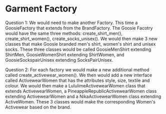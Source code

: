 # Garment Factory

Question 1: 
We would need to make another Factory. This time a GoosieFactory that extends from the BrandFactory. The Goosie Facotry 
  would have the same three methods: create_shirt_men(), create_shirt_women(), create_socks_unisex(). We would then make 3 new classes
  that make Goosie branded men's shirt, women's shirt and unisex socks. These three classes would be called GoosieMenShirt extending
  ShirtMen, GoosieWomenShirt extending ShirtWomen, and GoosieSockspairUnisex extending SocksPairUnisex. 
  
Question 2: 
For each factory we would make a new additional method called create_activewear_women(). We then would add a new interface called
ActivewearWomen that has the attributes style, size, textile and colour. We would then make a LululimeActivewearWomen class that extends ActivewearWomen, a PineappleRepublicActivewearWomen class extending ActivewearWomen and a NikaActivewearWomen class extending ActiveWomen. 
These 3 classes would make the corresponding Women's Activewear based on the brand. 
